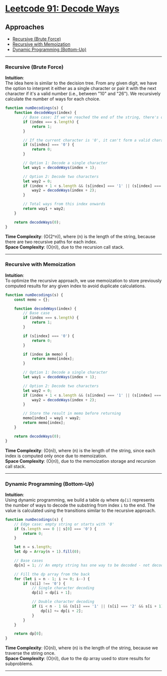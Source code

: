 # [Leetcode 91: Decode Ways](https://leetcode.com/problems/decode-ways/)

## Approaches
- [Recursive (Brute Force)](#recursive-brute-force)
- [Recursive with Memoization](#recursive-with-memoization)
- [Dynamic Programming (Bottom-Up)](#dynamic-programming-bottom-up)

---

### Recursive (Brute Force)

**Intuition**:  
The idea here is similar to the decision tree. From any given digit, we have the option to interpret it either as a single character or pair it with the next character if it's a valid number (i.e., between "10" and "26"). We recursively calculate the number of ways for each choice.

```javascript
function numDecodings(s) {
    function decodeWays(index) {
        // Base case: If we've reached the end of the string, there's one valid way to decode it.
        if (index === s.length) {
            return 1;
        }

        // If the current character is '0', it can't form a valid character
        if (s[index] === '0') {
            return 0;
        }

        // Option 1: Decode a single character
        let way1 = decodeWays(index + 1);

        // Option 2: Decode two characters
        let way2 = 0;
        if (index + 1 < s.length && (s[index] === '1' || (s[index] === '2' && s[index + 1] <= '6'))) {
            way2 = decodeWays(index + 2);
        }

        // Total ways from this index onwards
        return way1 + way2;
    }

    return decodeWays(0);
}
```

**Time Complexity**: \(O(2^n)\), where \(n\) is the length of the string, because there are two recursive paths for each index.  
**Space Complexity**: \(O(n)\), due to the recursion call stack.

---

### Recursive with Memoization

**Intuition**:  
To optimize the recursive approach, we use memoization to store previously computed results for any given index to avoid duplicate calculations.

```javascript
function numDecodings(s) {
    const memo = {};

    function decodeWays(index) {
        // Base case
        if (index === s.length) {
            return 1;
        }

        if (s[index] === '0') {
            return 0;
        }

        if (index in memo) {
            return memo[index];
        }

        // Option 1: Decode a single character
        let way1 = decodeWays(index + 1);

        // Option 2: Decode two characters
        let way2 = 0;
        if (index + 1 < s.length && (s[index] === '1' || (s[index] === '2' && s[index + 1] <= '6'))) {
            way2 = decodeWays(index + 2);
        }

        // Store the result in memo before returning
        memo[index] = way1 + way2;
        return memo[index];
    }

    return decodeWays(0);
}
```

**Time Complexity**: \(O(n)\), where \(n\) is the length of the string, since each index is computed only once due to memoization.  
**Space Complexity**: \(O(n)\), due to the memoization storage and recursion call stack.

---

### Dynamic Programming (Bottom-Up)

**Intuition**:  
Using dynamic programming, we build a table `dp` where `dp[i]` represents the number of ways to decode the substring from index `i` to the end. The value is calculated using the transitions similar to the recursive approach.

```javascript
function numDecodings(s) {
    // Edge case: empty string or starts with '0'
    if (s.length === 0 || s[0] === '0') {
        return 0;
    }

    let n = s.length;
    let dp = Array(n + 1).fill(0);

    // Base cases
    dp[n] = 1; // An empty string has one way to be decoded - not decoding anything.

    // Fill the dp array from the back
    for (let i = n - 1; i >= 0; i--) {
        if (s[i] !== '0') {
            // Single character decoding
            dp[i] = dp[i + 1];

            // Double character decoding
            if (i < n - 1 && (s[i] === '1' || (s[i] === '2' && s[i + 1] <= '6'))) {
                dp[i] += dp[i + 2];
            }
        }
    }

    return dp[0];
}
```

**Time Complexity**: \(O(n)\), where \(n\) is the length of the string, because we traverse the string once.  
**Space Complexity**: \(O(n)\), due to the dp array used to store results for subproblems.

---

